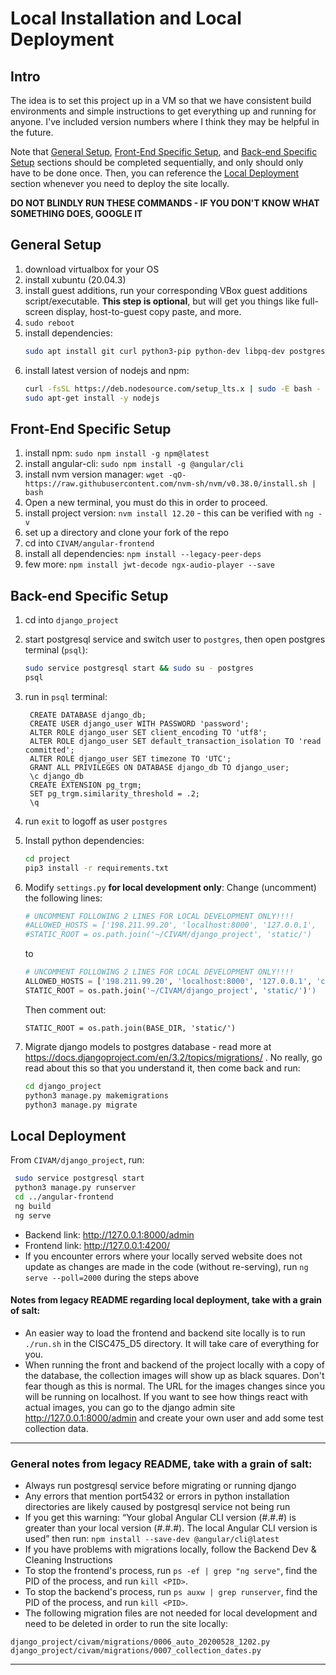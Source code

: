 # Local Installation and Local Deployment
## Intro
The idea is to set this project up in a VM so that we have 
consistent build environments and simple instructions to get everything up 
and running for anyone. I've included version numbers where I think they 
may be helpful in the future.

Note that [General Setup](#General-Setup), [Front-End Specific Setup](#Front-End-Specific-Setup), and [Back-end Specific Setup](Back-end-Specific-Setup) sections should be completed sequentially, and only should only have to be done once. Then, you can reference the [Local Deployment](#Local-Deployment) section whenever you need to deploy the site locally.

**DO NOT BLINDLY RUN THESE COMMANDS - IF YOU DON'T KNOW WHAT SOMETHING DOES, GOOGLE IT**

## General Setup
1. download virtualbox for your OS
2. install xubuntu (20.04.3)
3. install guest additions, run your corresponding VBox guest additions script/executable. **This step is optional**, but will get you things like full-screen display, host-to-guest copy paste, and more.
4. `sudo reboot`
5. install dependencies:
    ```bash
    sudo apt install git curl python3-pip python-dev libpq-dev postgresql postgresql-contrib
    ```
6. install latest version of nodejs and npm:
    ```bash
    curl -fsSL https://deb.nodesource.com/setup_lts.x | sudo -E bash -
    sudo apt-get install -y nodejs
    ```

## Front-End Specific Setup
1. install npm: `sudo npm install -g npm@latest`
2. install angular-cli: `sudo npm install -g @angular/cli`
3. install nvm version manager: `wget -qO- https://raw.githubusercontent.com/nvm-sh/nvm/v0.38.0/install.sh | bash`
4. Open a new terminal, you must do this in order to proceed.
5. install project version: `nvm install 12.20` - this can be verified with `ng -v`
6. set up a directory and clone your fork of the repo
7. cd into `CIVAM/angular-frontend`
8. install all dependencies: `npm install --legacy-peer-deps`
9. few more: `npm install jwt-decode ngx-audio-player --save`


## Back-end Specific Setup
1. cd into `django_project`
2. start postgresql service and switch user to `postgres`, then open postgres terminal (`psql`): 
    ```bash
    sudo service postgresql start && sudo su - postgres
    psql
    ```

3. run in `psql` terminal:
    ```psql
     CREATE DATABASE django_db;
     CREATE USER django_user WITH PASSWORD 'password';
     ALTER ROLE django_user SET client_encoding TO 'utf8';
     ALTER ROLE django_user SET default_transaction_isolation TO 'read     committed';
     ALTER ROLE django_user SET timezone TO 'UTC';
     GRANT ALL PRIVILEGES ON DATABASE django_db TO django_user;
     \c django_db
     CREATE EXTENSION pg_trgm;
     SET pg_trgm.similarity_threshold = .2;
     \q
    ```

4.  run `exit` to logoff as user `postgres`

5. Install python dependencies:
    ```bash
    cd project
    pip3 install -r requirements.txt
    ```
6. Modify `settings.py` **for local development only**:
Change (uncomment) the following lines:
    ```py
    # UNCOMMENT FOLLOWING 2 LINES FOR LOCAL DEVELOPMENT ONLY!!!!
    #ALLOWED_HOSTS = ['198.211.99.20', 'localhost:8000', '127.0.0.1',     'civam-mt.org','localhost:4200', "*"]
    #STATIC_ROOT = os.path.join('~/CIVAM/django_project', 'static/')
    ```

    to

    ```py
    # UNCOMMENT FOLLOWING 2 LINES FOR LOCAL DEVELOPMENT ONLY!!!!
    ALLOWED_HOSTS = ['198.211.99.20', 'localhost:8000', '127.0.0.1', 'civam-mt.    org','localhost:4200', "*"]
    STATIC_ROOT = os.path.join('~/CIVAM/django_project', 'static/')')
    ```
    
    Then comment out:
    ```
    STATIC_ROOT = os.path.join(BASE_DIR, 'static/')
    ```

7. Migrate django models to postgres database - read more at https://docs.djangoproject.com/en/3.2/topics/migrations/ . No really, go read about this so that you understand it, then come back and run:

    ```bash
    cd django_project
    python3 manage.py makemigrations
    python3 manage.py migrate
    ```

## Local Deployment

From `CIVAM/django_project`, run:

```bash
 sudo service postgresql start 
 python3 manage.py runserver
 cd ../angular-frontend
 ng build
 ng serve
```
* Backend link: http://127.0.0.1:8000/admin
* Frontend link: http://127.0.0.1:4200/
* If you encounter errors where your locally served website does not update as changes are made in the code (without re-serving), run `ng serve --poll=2000` during the steps above

#### Notes from legacy README regarding local deployment, **take with a grain of salt**: 
* An easier way to load the frontend and backend site locally is to run `./run.sh` in the CISC475_D5 directory. It will take care of everything for you.
* When running the front and backend of the project locally with a copy of the database, the collection images will show up as black squares. Don't fear though as this is normal. The URL for the images changes since you will be running on localhost. If you want to see how things react with actual images, you can go to the django admin site http://127.0.0.1:8000/admin and create your own user and add some test collection data.

---------------------------------
### General notes from legacy README, **take with a grain of salt**:
* Always run postgresql service before migrating or running django
* Any errors that mention port5432 or errors in python installation directories are likely caused by postgresql service not being run
* If you get this warning: “Your global Angular CLI version (#.#.#) is greater than your local version (#.#.#). The local Angular CLI version is used” then run: `npm install --save-dev @angular/cli@latest`
* If you have problems with migrations locally, follow the Backend Dev & Cleaning Instructions
* To stop the frontend's process, run `ps -ef | grep "ng serve"`, find the PID of the process, and run `kill <PID>`.
* To stop the backend's process, run `ps auxw | grep runserver`, find the PID of the process, and run `kill <PID>`.
* The following migration files are not needed for local development and need to be deleted in order to run the site locally:
```
django_project/civam/migrations/0006_auto_20200528_1202.py
django_project/civam/migrations/0007_collection_dates.py 
```

---

